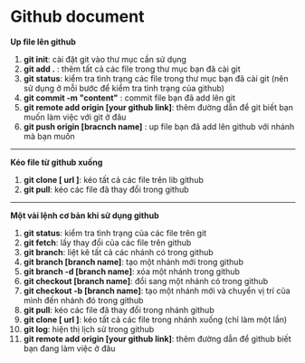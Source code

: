 # Github document
**Up file lên github**
1. **git init**: cài đặt git vào thư mục cần sử dụng
1. **git add .** : thêm tất cả các file trong thư mục bạn đã cài git
3. **git status**: kiểm tra tình trạng các file trong thư mục bạn đã cài git (nên sử dụng ở mỗi bước để kiểm tra tình trạng của github)
4. **git commit -m "content"** : commit file bạn đã add lên git
6. **git remote add origin [your github link]**: thêm đường dẫn để git biết bạn muốn làm việc với git ở đâu
7. **git push origin [bracnch name]** : up file bạn đã add lên github với nhánh mà bạn muốn
---
**Kéo file từ github xuống**
1. **git clone [ url ]**: kéo tất cả các file trên lib github
2. **git pull**: kéo các file đã thay đổi trong github
---
**Một vài lệnh cơ bản khi sử dụng github**
1. **git status**: kiểm tra tình trạng của các file trên git
2. **git fetch**: lấy thay đổi của các file trên github
3. **git branch**: liệt kê tất cả các nhánh có trong github
4. **git branch [branch name]**: tạo một nhánh mới trong github
5. **git branch -d [branch name]**: xóa một nhánh trong github
6. **git checkout [branch name]**: đổi sang một nhánh có trong github
7. **git checkout -b [branch name]**: tạo một nhánh mới và chuyển vị trí của mình đến nhánh đó trong github
8. **git pull**: kéo các file đã thay đổi trong nhánh github
9. **git clone [ url ]**: kéo tất cả các file trong nhánh xuống (chỉ làm một lần)
10. **git log**: hiện thị lịch sử trong github
11. **git remote add origin [your github link]**: thêm đường dẫn để github biết bạn đang làm việc ở đâu